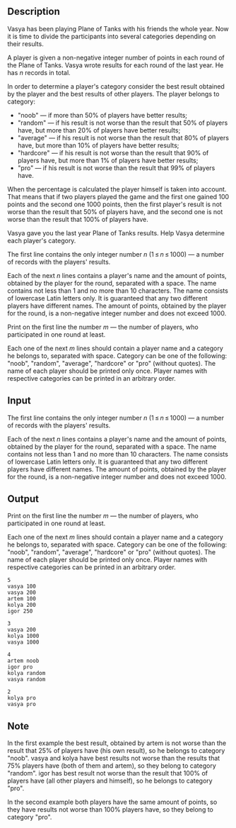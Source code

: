 ## Description

<div><p>Vasya has been playing Plane of Tanks with his friends the whole year. Now it is time to divide the participants into several categories depending on their results. </p><p>A player is given a non-negative integer number of points in each round of the Plane of Tanks. Vasya wrote results for each round of the last year. He has <span class="tex-span"><i>n</i></span> records in total.</p><p>In order to determine a player's category consider the best result obtained by the player and the best results of other players. The player belongs to category: </p><ul> <li> "<span class="tex-font-style-tt">noob</span>" — if <span class="tex-font-style-bf">more than <span class="tex-span">50%</span> of players have better results</span>; </li><li> "<span class="tex-font-style-tt">random</span>" — if his result is not worse than the result that <span class="tex-span">50%</span> of players have, but more than <span class="tex-span">20%</span> of players have better results; </li><li> "<span class="tex-font-style-tt">average</span>" — if his result is not worse than the result that <span class="tex-span">80%</span> of players have, but more than <span class="tex-span">10%</span> of players have better results; </li><li> "<span class="tex-font-style-tt">hardcore</span>" — if his result is not worse than the result that <span class="tex-span">90%</span> of players have, but more than <span class="tex-span">1%</span> of players have better results; </li><li> "<span class="tex-font-style-tt">pro</span>" — if his result is not worse than the result that <span class="tex-span">99%</span> of players have. </li></ul> <p>When the percentage is calculated the player himself is taken into account. That means that if two players played the game and the first one gained 100 points and the second one 1000 points, then the first player's result is not worse than the result that <span class="tex-span">50%</span> of players have, and the second one is not worse than the result that <span class="tex-span">100%</span> of players have.</p><p>Vasya gave you the last year Plane of Tanks results. Help Vasya determine each player's category.</p></div><div class="input-specification"><p>The first line contains the only integer number <span class="tex-span"><i>n</i></span> (<span class="tex-span">1 ≤ <i>n</i> ≤ 1000</span>) — a number of records with the players' results.</p><p>Each of the next <span class="tex-span"><i>n</i></span> lines contains a player's name and the amount of points, obtained by the player for the round, separated with a space. The name contains not less than 1 and no more than 10 characters. The name consists of lowercase Latin letters only. It is guaranteed that any two different players have different names. The amount of points, obtained by the player for the round, is a non-negative integer number and does not exceed 1000.</p></div><div class="output-specification"><p>Print on the first line the number <span class="tex-span"><i>m</i></span> — the number of players, who participated in one round at least.</p><p>Each one of the next <span class="tex-span"><i>m</i></span> lines should contain a player name and a category he belongs to, separated with space. Category can be one of the following: "<span class="tex-font-style-tt">noob</span>", "<span class="tex-font-style-tt">random</span>", "<span class="tex-font-style-tt">average</span>", "<span class="tex-font-style-tt">hardcore</span>" or "<span class="tex-font-style-tt">pro</span>" (without quotes). The name of each player should be printed only once. Player names with respective categories can be printed in an arbitrary order.</p></div>

## Input

<p>The first line contains the only integer number <span class="tex-span"><i>n</i></span> (<span class="tex-span">1 ≤ <i>n</i> ≤ 1000</span>) — a number of records with the players' results.</p><p>Each of the next <span class="tex-span"><i>n</i></span> lines contains a player's name and the amount of points, obtained by the player for the round, separated with a space. The name contains not less than 1 and no more than 10 characters. The name consists of lowercase Latin letters only. It is guaranteed that any two different players have different names. The amount of points, obtained by the player for the round, is a non-negative integer number and does not exceed 1000.</p>

## Output

<p>Print on the first line the number <span class="tex-span"><i>m</i></span> — the number of players, who participated in one round at least.</p><p>Each one of the next <span class="tex-span"><i>m</i></span> lines should contain a player name and a category he belongs to, separated with space. Category can be one of the following: "<span class="tex-font-style-tt">noob</span>", "<span class="tex-font-style-tt">random</span>", "<span class="tex-font-style-tt">average</span>", "<span class="tex-font-style-tt">hardcore</span>" or "<span class="tex-font-style-tt">pro</span>" (without quotes). The name of each player should be printed only once. Player names with respective categories can be printed in an arbitrary order.</p>





```input1
5
vasya 100
vasya 200
artem 100
kolya 200
igor 250

```




```input2
3
vasya 200
kolya 1000
vasya 1000

```




```output1
4
artem noob
igor pro
kolya random
vasya random

```




```output2
2
kolya pro
vasya pro

```



## Note

<p>In the first example the best result, obtained by <span class="tex-font-style-tt">artem</span> is not worse than the result that <span class="tex-span">25%</span> of players have (his own result), so he belongs to category "<span class="tex-font-style-tt">noob</span>". <span class="tex-font-style-tt">vasya</span> and <span class="tex-font-style-tt">kolya</span> have best results not worse than the results that <span class="tex-span">75%</span> players have (both of them and <span class="tex-font-style-tt">artem</span>), so they belong to category "<span class="tex-font-style-tt">random</span>". <span class="tex-font-style-tt">igor</span> has best result not worse than the result that <span class="tex-span">100%</span> of players have (all other players and himself), so he belongs to category "<span class="tex-font-style-tt">pro</span>".</p><p>In the second example both players have the same amount of points, so they have results not worse than <span class="tex-span">100%</span> players have, so they belong to category "<span class="tex-font-style-tt">pro</span>".</p>
